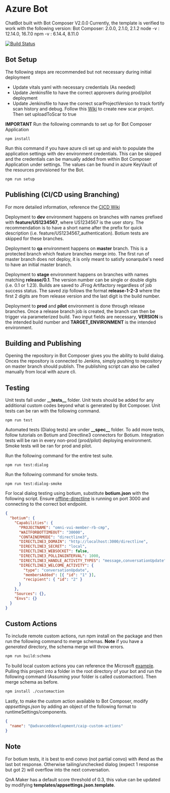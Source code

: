 # Azure Bot

ChatBot built with Bot Composer V2.0.0
Currently, the template is verified to work with the following version:
Bot Composer: 2.0.0, 2.1.0, 2.1.2
node -v : 12.14.0, 16.7.0
npm -v : 6.14.4, 8.11.0
<!-- Ensure both urls contain branch name -->

[![Build Status](https://vap-jenkins.optum.com/job/AZURE/job/BOT/job/omni-vui-member-rb-cmp-services/job/master/badge/icon)](https://vap-jenkins.optum.com/job/AZURE/job/BOT/job/omni-vui-member-rb-cmp-services/job/master/)

## Bot Setup

The following steps are recommended but not necessary during initial deployment

- Update vitals yaml with necessary credentials (As needed)
- Update Jenkinsfile to have the correct approvers during prod/pilot deployment
- Update Jenkinsfile to have the correct scarProjectVersion to track fortify scan history and debug. Follow this [Wiki](https://github.optum.com/advanced-development/CAIP/wiki/Create-new-application-in-SCAR-portal) to create new scar project. Then set uploadToScar to true

**IMPORTANT**
Run the following commands to set up for Bot Composer Application

```cli
npm install
```

Run this command if you have azure cli set up and wish to populate the application settings with dev environment credentials. This can be skipped and the credentials can be manually added from within Bot Composer Application under settings. The values can be found in azure KeyVault of the resources provisioned for the Bot.

```cli
npm run setup
```

## Publishing (CI/CD using Branching)

For more detailed information, reference the [CICD Wiki](https://github.optum.com/advanced-development/CAIP/wiki/Branching-Strategy-and-CI-CD)

Deployment to **dev** environment happens on branches with names prefixed with **feature/US1234567**, where US1234567 is the user story. The recommendation is to have a short name after the prefix for quick description (i.e. feature/US1234567_authentication). Botium tests are skipped for these branches.

Deployment to **qa** environment happens on **master** branch. This is a protected branch which feature branches merge into. The first run of master branch does not deploy, it is only meant to satisfy sonarqube's need to have an initial master branch.

Deployment to **stage** environment happens on branches with names matching **release/0.1**. The version number can be single or double digits (i.e. 0.1 or 1.23). Builds are saved to JFrog Artifactory regardless of job success status. The saved zip follows the format **release-1-2-3** where the first 2 digits are from release version and the last digit is the build number.

Deployment to **prod** and **pilot** environment is done through release branches. Once a release branch job is created, the branch can then be trigger via parameterized build. Two input fields are necessary, **VERSION** is the intended build number and **TARGET_ENVIRONMENT** is the intended environment.

## Building and Publishing

Opening the repository in Bot Composer gives you the ability to build dialog. Onces the repository is connected to Jenkins, simply pushing to repository on master branch should publish. The publishing script can also be called manually from local with azure cli.

## Testing

Unit tests fall under **\_\_tests\_\_** folder. Unit tests should be added for any additional custom codes beyond what is generated by Bot Composer. Unit tests can be ran with the following command.

```cli
npm run test
```

Automated tests (Dialog tests) are under **\_\_spec\_\_** folder. To add more tests, follow tutorials on Botium and Directline3 connectors for Botium. Integration tests will be ran in every non-prod (prod/pilot) deploying environment. Smoke tests will be ran for prod and pilot.

Run the following command for the entire test suite.

```cli
npm run test:dialog
```

Run the following command for smoke tests.

```cli
npm run test:dialog-smoke
```

For local dialog testing using botium, substitute **botium.json** with the following script.
Ensure [offline-directline](https://github.com/ryanvolum/offline-directline) is running on port 3000 and connecting to the correct bot endpoint.

```json
{
  "botium": {
    "Capabilities": {
      "PROJECTNAME": "omni-vui-member-rb-cmp",
      "WAITFORBOTTIMEOUT": "30000",
      "CONTAINERMODE": "directline3",
      "DIRECTLINE3_DOMAIN": "http://localhost:3000/directline",
      "DIRECTLINE3_SECRET": "local",
      "DIRECTLINE3_WEBSOCKET": false,
      "DIRECTLINE3_POLLINGINTERVAL": 1000,
      "DIRECTLINE3_HANDLE_ACTIVITY_TYPES": "message,conversationUpdate",
      "DIRECTLINE3_WELCOME_ACTIVITY": {
        "type": "conversationUpdate",
        "membersAdded": [{ "id": "1" }],
        "recipient": { "id": "2" }
      }
    },
    "Sources": {},
    "Envs": {}
  }
}
```

## Custom Actions

To include remote custom actions, run npm install on the package and then run the following command to merge schemas. **Note** if you have a _generated_ directory, the schema merge will throw errors.

```bash
npm run build:schema
```

To build local custom actions you can reference the Microsoft [example](https://github.com/microsoft/BotBuilder-Samples/tree/main/experimental/adaptive-runtime-packages/multiply-dialog-package). Pulling this project into a folder in the root directory of your bot and run the following command (Assuming your folder is called customaction). Then merge schema as before.

```bash
npm install ./customaction
```

Lastly, to make the custom action available to Bot Composer, modify _appsettings.json_ by adding an object of the following format to runtimeSettings/components.

```json
{
  "name": "@advanceddevelopment/caip-custom-actions"
}
```


## Note

For botium tests, it is best to end convo (not partial convo) with #end as the last bot response. Otherwise tailing/unchecked dialog (expect 1 response but got 2) will overflow into the next conversation.

QnA Maker has a default score threshold of 0.3, this value can be updated by modifying **templates/appsettings.json.template**.

